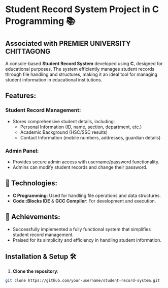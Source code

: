 # Student Record System Project in C Programming 📚

## Associated with PREMIER UNIVERSITY CHITTAGONG

A console-based **Student Record System** developed using **C**, designed for educational purposes. The system efficiently manages student records through file handling and structures, making it an ideal tool for managing student information in educational institutions.

## Features:

### Student Record Management:
- Stores comprehensive student details, including:
  - Personal Information (ID, name, section, department, etc.)
  - Academic Background (HSC/SSC results)
  - Contact Information (mobile numbers, addresses, guardian details)

### Admin Panel:
- Provides secure admin access with username/password functionality.
- Admins can modify student records and change their password.

## 🚀 Technologies:
- **C Programming**: Used for handling file operations and data structures.
- **Code::Blocks IDE** & **GCC Compiler**: For development and execution.

## 🌟 Achievements:
- Successfully implemented a fully functional system that simplifies student record management.
- Praised for its simplicity and efficiency in handling student information.

## Installation & Setup 🛠️

1. **Clone the repository**:

```bash
git clone https://github.com/your-username/student-record-system.git
